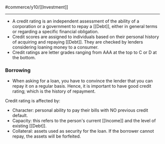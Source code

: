 #commerce/y10/[[Investment]] 

---
- A credit rating is an independent assessment of the ability of a corporation or a government to repay a [[Debt]], either in general terms or regarding a specific financial obligation.
- Credit scores are assigned to individuals based on their personal history of acquiring and repaying [[Debt]]. They are checked by lenders considering loaning money to a consumer.
- Credit ratings are letter grades ranging from AAA at the top to C or D at the bottom.

### Borrowing
- When asking for a loan, you have to convince the lender that you can repay it on a regular basis. Hence, it is important to have good credit rating; which is the history of repayment.

Credit rating is affected by:
- Character: personal ability to pay their bills with NO previous credit default.
- Capacity: this refers to the person's current [[Income]] and the level of existing [[Debt]].
- Collateral: assets used as security for the loan. If the borrower cannot repay, the assets will be forfeited.
